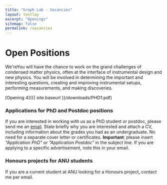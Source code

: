 ```yaml
---
title: "Graph Lab - Vacancies"
layout: textlay
excerpt: "Openings"
sitemap: false
permalink: /vacancies
---
```


# Open Positions

We'reYou will have the chance to work on the grand challenges of condensed matter physics, often at the interface of instrumental design and new physics. You will be involved in determining the important and interesting questions, creating and improving instrumental setups, performing measurements, and making discoveries.

[Opening 4]({{ site.baseurl }}/downloads/PHD1.pdf)


### Applications for PhD and Postdoc positions
If you are interested in working with us as a PhD student or postdoc, please send me an [email](mailto:milan.allan@gmail.com). State briefly why you are interested and attach a CV, including information about the grades you had as an undergraduate. No need for a separate cover letter or certificates. **Important**: please insert _"Application PhD"_ or _"Application Postdoc"_ in the subject line. If you are applying to a specific advertisement, note this in your email.


### Honours projects for ANU students
If you are a current student at ANU looking for a Honours project, contact me per email.


